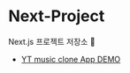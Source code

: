 # Next-Project
Next.js 프로젝트 저장소 🧸

- [YT music clone App DEMO](https://yt-music-clone-next-beige.vercel.app/)
